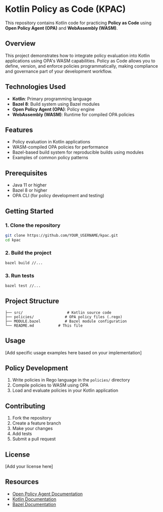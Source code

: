 # Kotlin Policy as Code (KPAC)

This repository contains Kotlin code for practicing **Policy as Code** using **Open Policy Agent (OPA)** and **WebAssembly (WASM)**.

## Overview

This project demonstrates how to integrate policy evaluation into Kotlin applications using OPA's WASM capabilities. Policy as Code allows you to define, version, and enforce policies programmatically, making compliance and governance part of your development workflow.

## Technologies Used

- **Kotlin**: Primary programming language
- **Bazel 8**: Build system using Bazel modules
- **Open Policy Agent (OPA)**: Policy engine
- **WebAssembly (WASM)**: Runtime for compiled OPA policies

## Features

- Policy evaluation in Kotlin applications
- WASM-compiled OPA policies for performance
- Bazel-based build system for reproducible builds using modules
- Examples of common policy patterns

## Prerequisites

- Java 11 or higher
- Bazel 8 or higher
- OPA CLI (for policy development and testing)

## Getting Started

### 1. Clone the repository
```bash
git clone https://github.com/YOUR_USERNAME/kpac.git
cd kpac
```

### 2. Build the project
```bash
bazel build //...
```

### 3. Run tests
```bash
bazel test //...
```

## Project Structure

```
├── src/                    # Kotlin source code
├── policies/              # OPA policy files (.rego)
├── MODULE.bazel           # Bazel module configuration
└── README.md           # This file
```

## Usage

[Add specific usage examples here based on your implementation]

## Policy Development

1. Write policies in Rego language in the `policies/` directory
2. Compile policies to WASM using OPA
3. Load and evaluate policies in your Kotlin application

## Contributing

1. Fork the repository
2. Create a feature branch
3. Make your changes
4. Add tests
5. Submit a pull request

## License

[Add your license here]

## Resources

- [Open Policy Agent Documentation](https://www.openpolicyagent.org/docs/)
- [Kotlin Documentation](https://kotlinlang.org/docs/)
- [Bazel Documentation](https://bazel.build/docs)

